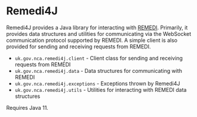 # Remedi4J

Remedi4J provides a Java library for interacting with [REMEDI](https://github.com/ivan-zapreev/Distributed-Translation-Infrastructure).
Primarily, it provides data structures and utilities for communicating via the WebSocket
communication protocol supported by REMEDI.
A simple client is also provided for sending and receiving requests from REMEDI.

* `uk.gov.nca.remedi4j.client` - Client class for sending and receiving requests from REMEDI
* `uk.gov.nca.remedi4j.data` - Data structures for communicating with REMEDI
* `uk.gov.nca.remedi4j.exceptions` - Exceptions thrown by Remedi4J
* `uk.gov.nca.remedi4j.utils` - Utilities for interacting with REMEDI data structures

Requires Java 11.
